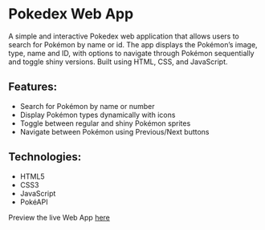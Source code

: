 # Pokedex Web App
A simple and interactive Pokedex web application that allows users to search for Pokémon by name or id. The app displays the Pokémon’s image, type, name and ID, with options to navigate through Pokémon sequentially and toggle shiny versions. Built using HTML, CSS, and JavaScript.

## Features:
- Search for Pokémon by name or number
- Display Pokémon types dynamically with icons
- Toggle between regular and shiny Pokémon sprites
- Navigate between Pokémon using Previous/Next buttons

## Technologies:
- HTML5
- CSS3
- JavaScript 
- PokéAPI

Preview the live Web App [here](https://coldhabour.github.io/pokedex-web/)
